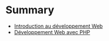 # Summary

* [Introduction au développement Web](intro-dev-web.md)
* [Développement Web avec PHP](dev-web-php.md)
